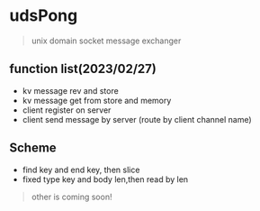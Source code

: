 # udsPong
> unix domain socket message exchanger

## function list(2023/02/27)
+ kv message rev and store
+ kv message get from store and memory
+ client register on server
+ client send message by server (route by client channel name)


## Scheme
+ find key and end key, then slice
+ fixed type key and body len,then read by len


> other is coming soon!
